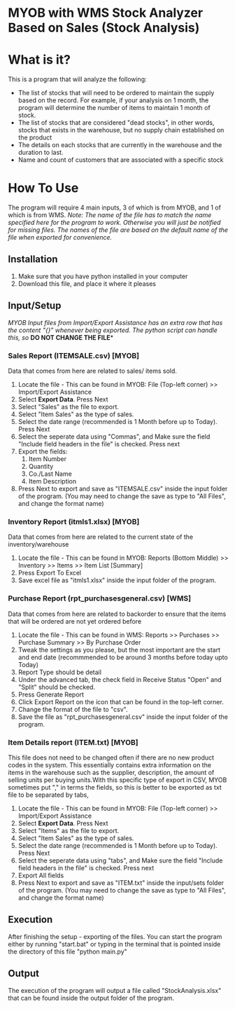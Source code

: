 # MYOB with WMS Stock Analyzer Based on Sales (Stock Analysis)

# What is it?
This is a program that will analyze the following:
- The list of stocks that will need to be ordered to maintain the supply based on the record. For example, if your analysis on 1 month, the program will determine the number of items to maintain 1 month of stock.
- The list of stocks that are considered "dead stocks", in other words, stocks that exists in the warehouse, but no supply chain established on the product
- The details on each stocks that are currently in the warehouse and the duration to last.
- Name and count of customers that are associated with a specific stock

# How To Use
The program will require 4 main inputs, 3 of which is from MYOB, and 1 of which is from WMS.
*Note: The name of the file has to match the name specified here for the program to work. Otherwise you will just be notified for missing files. The names of the file are based on the default name of the file when exported for convenience.*

## Installation
1. Make sure that you have python installed in your computer
2. Download this file, and place it where it pleases

## Input/Setup
*MYOB Input files from Import/Export Assistance has an extra row that has the content "{}" whenever being exported. The python script can handle this, so* **DO NOT CHANGE THE FILE***

### Sales Report (ITEMSALE.csv) [MYOB]
Data that comes from here are related to sales/ items sold.
1. Locate the file - This can be found in MYOB:  File (Top-left corner) >> Import/Export Assistance
2. Select **Export Data**. Press Next
3. Select "Sales" as the file to export.
4. Select "Item Sales" as the type of sales.
5. Select the date range (recommended is 1 Month before up to Today). Press Next
6. Select the seperate data using "Commas", and Make sure the field "Include field headers in the file" is checked. Press next
7. Export the fields:
   1. Item Number
   2. Quantity
   3. Co./Last Name
   4. Item Description
8. Press Next to export and save as "ITEMSALE.csv" inside the input folder of the program. (You may need to change the save as type to "All Files", and change the format name)

### Inventory Report (itmls1.xlsx) [MYOB]
Data that comes from here are related to the current state of the inventory/warehouse
1. Locate the file - This can be found in MYOB: Reports (Bottom Middle) >> Inventory >> Items >> Item  List [Summary]
2. Press Export To Excel
3. Save excel file as "itmls1.xlsx" inside the input folder of the program.

### Purchase Report (rpt_purchasesgeneral.csv) [WMS]
Data that comes from here are related to backorder to ensure that the items that will be ordered are not yet ordered before
1. Locate the file - This can be found in WMS: Reports >> Purchases >> Purchase Summary >> By Purchase Order
2. Tweak the settings as you please, but the most important are the start and end date (recommmended to be around 3 months before today upto Today)
3. Report Type should be detail
4. Under the advanced tab, the check field in Receive Status "Open" and "Split" should be checked.
5. Press Generate Report
6. Click Export Report on the icon that can be found in the top-left corner.
7. Change the format of the file to "csv".
8. Save the file as "rpt_purchasesgeneral.csv" inside the input folder of the program.

### Item Details report  (ITEM.txt) [MYOB]
This file does not need to be changed often if there are no new product codes in the system. This essentially contains extra information on the items in the warehouse such as the supplier, description, the amount of selling units per buying units.With this specific type of export in CSV, MYOB sometimes put "," in terms the fields, so this is better to be exported as txt file to be separated by tabs,
1. Locate the file - This can be found in MYOB:  File (Top-left corner) >> Import/Export Assistance
2. Select **Export Data**. Press Next
3. Select "Items" as the file to export.
4. Select "Item Sales" as the type of sales.
5. Select the date range (recommended is 1 Month before up to Today). Press Next
6. Select the seperate data using "tabs", and Make sure the field "Include field headers in the file" is checked. Press next
7. Export All fields
8. Press Next to export and save as "ITEM.txt" inside the input/sets folder of the program. (You may need to change the save as type to "All Files", and change the format name)

## Execution
After finishing the setup - exporting of the files. You can start the program either by running "start.bat" or typing in the terminal that is pointed inside the directory of this file "python main.py"

## Output
The execution of the program will output a file called "StockAnalysis.xlsx" that can be found inside the output folder of the program.

